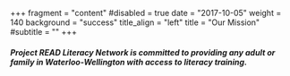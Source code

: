 +++
fragment = "content"
#disabled = true
date = "2017-10-05"
weight = 140
background = "success"
title_align = "left"
title = "Our Mission"
#subtitle = ""
+++

##### Project READ Literacy Network is committed to providing any adult or family in Waterloo-Wellington with access to literacy training. 



